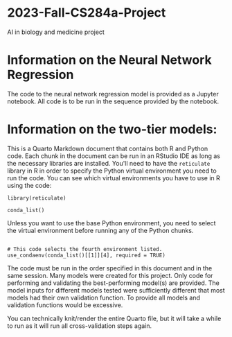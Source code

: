 # 2023-Fall-CS284a-Project
AI in biology and medicine project

# Information on the Neural Network Regression 

The code to the neural network regression model is provided as a Jupyter notebook. All code is to be run in the sequence provided by the notebook. 

# Information on the two-tier models:

This is a Quarto Markdown document that contains both R and Python code. Each chunk in the document can be run in an RStudio IDE as long as the necessary libraries are installed. You'll need to have the `reticulate` library in R in order to specify the Python virtual environment you need to run the code. You can see which virtual environments you have to use in R using the code: 
```
library(reticulate)

conda_list()
```

Unless you want to use the base Python environment, you need to select the virtual environment before running any of the Python chunks. 

```

# This code selects the fourth environment listed. 
use_condaenv(conda_list()[[1]][4], required = TRUE)

```

The code must be run in the order specified in this document and in the same session. Many models were created for this project. Only code for performing and validating the best-performing model(s) are provided. The model inputs for different models tested were sufficiently different that most models had their own validation function. To provide all models and validation functions would be excessive. 

You can technically knit/render the entire Quarto file, but it will take a while to run as it will run all cross-validation steps again. 
